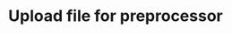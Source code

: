 ---
title: Upload file for preprocessor
excerpt: >-
  The method is used for uploading a file for the preprocessor from an external
  repository.
api:
  file: yespoio.json
  operationId: uploadPreprocessorFile
deprecated: false
hidden: false
metadata:
  title: ''
  description: ''
  robots: index
next:
  description: ''
---